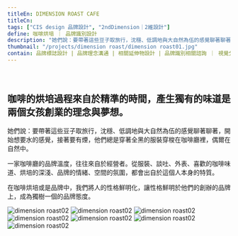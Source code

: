 ```yaml
---
titleEn: DIMENSION ROAST CAFE
titleCn: 
tags: ["CIS design 品牌設計", "2ndDimension｜2維設計"]
define: 咖啡烘培 ｜ 品牌識別設計
description: "她們說：要帶著這些豆子取旅行，沈穩、低調地與大自然為伍的感覺聊著聊著，開始想要水的感覺，接著要有煙，他們總是穿著全黑的服裝穿梭在咖啡廳裡，偶爾在自然中。"
thumbnail: "/projects/dimension roast/dimension roast01.jpg"
contain: 品牌標誌設計 | 品牌理念溝通 | 相關延伸物設計 | 品牌識別相關諮詢 ｜ 視覺分析
---
```


<section>　

## 咖啡的烘培過程來自於精準的時間，產生獨有的味道是兩個女孩創業的理念與夢想。

她們說：要帶著這些豆子取旅行，沈穩、低調地與大自然為伍的感覺聊著聊著，開始想要水的感覺，接著要有煙，他們總是穿著全黑的服裝穿梭在咖啡廳裡，偶爾在自然中。

一家咖啡廳的品牌溫度，往往來自於經營者。從服裝、談吐、外表、喜歡的咖啡味道、烘培的深淺、品牌的情緒、空間的氛圍，都會出自於這個人本身的特質。

在咖啡烘培或是品牌中，我們將人的性格鮮明化，讓性格鮮明於他們的創辦的品牌上，成為獨樹一個的品牌態度。

</section>

<section>

<img alt="dimension roast02" data-src="/projects/dimension roast/dimension roast02.jpg" />
<img alt="dimension roast02" data-src="/projects/dimension roast/dimension roast02.jpg" />
<img alt="dimension roast02" data-src="/projects/dimension roast/dimension roast02.jpg" />
<img alt="dimension roast02" data-src="/projects/dimension roast/dimension roast02.jpg" />
<img alt="dimension roast02" data-src="/projects/dimension roast/dimension roast02.jpg" />
<img alt="dimension roast02" data-src="/projects/dimension roast/dimension roast02.jpg" />
<img alt="dimension roast02" data-src="/projects/dimension roast/dimension roast02.jpg" />

</section>
